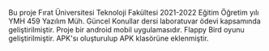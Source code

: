 Bu proje Fırat Üniversitesi Teknoloji Fakültesi 2021-2022 Eğitim Öğretim yılı YMH 459 Yazılım Müh. Güncel Konullar dersi laboratuvar ödevi kapsamında geliştirilmiştir.
Proje bir android mobil uygulamasıdır.
Flappy Bird oyunu geliştirilmiştir.
APK'sı oluşturulup APK klasörüne eklenmiştir.
